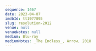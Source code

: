```yaml
---
sequence: 1467
date: 2023-04-07
imdbId: tt1977895
slug: resolution-2012
venue: null
venueNotes: null
medium: Blu-ray
mediumNotes: _The Endless_, Arrow, 2018
---
```

